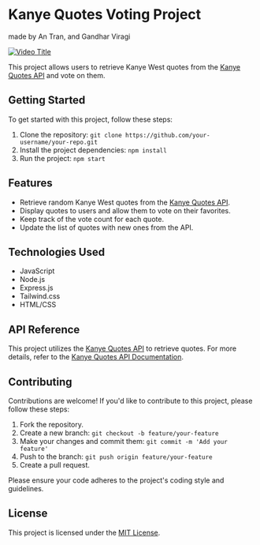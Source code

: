 # Kanye Quotes Voting Project

made by An Tran, and Gandhar Viragi

[![Video Title](https://img.youtube.com/vi/Llw-lvPcWy4/0.jpg)](https://www.youtube.com/watch?v=Llw-lvPcWy4)

This project allows users to retrieve Kanye West quotes from the [Kanye Quotes API](https://kanye.rest/) and vote on them.

## Getting Started

To get started with this project, follow these steps:

1. Clone the repository: `git clone https://github.com/your-username/your-repo.git`
2. Install the project dependencies: `npm install`
3. Run the project: `npm start`

## Features

- Retrieve random Kanye West quotes from the [Kanye Quotes API](https://kanye.rest/).
- Display quotes to users and allow them to vote on their favorites.
- Keep track of the vote count for each quote.
- Update the list of quotes with new ones from the API.

## Technologies Used

- JavaScript
- Node.js
- Express.js
- Tailwind.css
- HTML/CSS

## API Reference

This project utilizes the [Kanye Quotes API](https://kanye.rest/) to retrieve quotes. For more details, refer to the [Kanye Quotes API Documentation](https://kanye.rest/).

## Contributing

Contributions are welcome! If you'd like to contribute to this project, please follow these steps:

1. Fork the repository.
2. Create a new branch: `git checkout -b feature/your-feature`
3. Make your changes and commit them: `git commit -m 'Add your feature'`
4. Push to the branch: `git push origin feature/your-feature`
5. Create a pull request.

Please ensure your code adheres to the project's coding style and guidelines.

## License

This project is licensed under the [MIT License](LICENSE).

